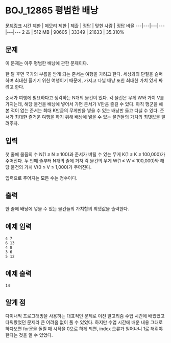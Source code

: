 # BOJ_12865 평범한 배낭
[문제링크](https://www.acmicpc.net/problem/12865)
시간 제한 |	메모리 제한 |	제출 |	정답 |	맞힌 사람 |	정답 비율
---|---|---|---|---|---
2 초 |	512 MB |	90605 |	33349 |	21633 |	35.310%

## 문제
이 문제는 아주 평범한 배낭에 관한 문제이다.

한 달 후면 국가의 부름을 받게 되는 준서는 여행을 가려고 한다. 세상과의 단절을 슬퍼하며 최대한 즐기기 위한 여행이기 때문에, 가지고 다닐 배낭 또한 최대한 가치 있게 싸려고 한다.

준서가 여행에 필요하다고 생각하는 N개의 물건이 있다. 각 물건은 무게 W와 가치 V를 가지는데, 해당 물건을 배낭에 넣어서 가면 준서가 V만큼 즐길 수 있다. 아직 행군을 해본 적이 없는 준서는 최대 K만큼의 무게만을 넣을 수 있는 배낭만 들고 다닐 수 있다. 준서가 최대한 즐거운 여행을 하기 위해 배낭에 넣을 수 있는 물건들의 가치의 최댓값을 알려주자.

## 입력
첫 줄에 물품의 수 N(1 ≤ N ≤ 100)과 준서가 버틸 수 있는 무게 K(1 ≤ K ≤ 100,000)가 주어진다. 두 번째 줄부터 N개의 줄에 거쳐 각 물건의 무게 W(1 ≤ W ≤ 100,000)와 해당 물건의 가치 V(0 ≤ V ≤ 1,000)가 주어진다.

입력으로 주어지는 모든 수는 정수이다.

## 출력
한 줄에 배낭에 넣을 수 있는 물건들의 가치합의 최댓값을 출력한다.

## 예제 입력
```
4 7
6 13
4 8
3 6
5 12
```

## 예제 출력
```
14
```

## 알게 점
다이내믹 프로그래밍을 사용하는 대표적인 문제로 이전 알고리즘 수업 시간에 배웠었고 다뤄봤었던 문제라 큰 어려움 없이 풀 수 있었다.
하지만 수업 시간에 배운 내용 그대로 하다보면 for문을 돌릴 때 시작을 0으로 하게 되면, index 오류가 일어나니 1로 해줘야 한다는 것을 알 수 있었다.
